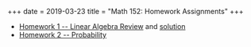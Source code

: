 +++
date = 2019-03-23
title = "Math 152: Homework Assignments"
+++

  * [Homework 1 -- Linear Algebra Review](https://www.thanghuynh.io/teaching/math152_spring19/Math152_HW1.pdf) and [solution](https://www.thanghuynh.io/teaching/math152_spring19/Math152_HW1_Solution.pdf)
  * [Homework 2 -- Probability](https://www.thanghuynh.io/teaching/math152_spring19/Math152_HW2.pdf)  
